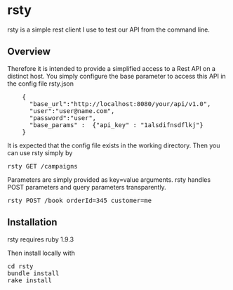 # rsty

rsty is a simple rest client I use to test our API from the command line.

## Overview

Therefore it is intended to provide a simplified access to a Rest API on a
distinct host. You simply configure the base parameter to access this API
in the config file rsty.json

<pre>
	{
	  "base_url":"http://localhost:8080/your/api/v1.0",
	  "user":"user@name.com",
	  "password":"user",
	  "base_params" :  {"api_key" : "1alsdifnsdflkj"}
	}	
</pre>

It is expected that the config file exists in the working directory.
Then you can use rsty simply by

<pre>
rsty GET /campaigns	
</pre>

Parameters are simply provided as key=value arguments. rsty handles POST
parameters and query parameters transparently.

<pre>
rsty POST /book orderId=345 customer=me
</pre>

## Installation

rsty requires ruby 1.9.3

Then install locally with
<pre>
cd rsty
bundle install
rake install	
</pre>